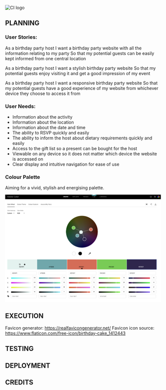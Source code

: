 ![CI logo](https://codeinstitute.s3.amazonaws.com/fullstack/ci_logo_small.png)

## PLANNING

### User Stories:

As a birthday party host 
I want a birthday party website with all the information relating to my party
So that my potential guests can be easily kept informed from one central location

As a birthday party host
I want a stylish birthday party website 
So that my potential guests enjoy visiting it and get a good impression of my event

As a birthday party host
I want a responsive birthday party website
So that my potential guests have a good experience of my website from whichever device they choose to access it from

### User Needs:

- Information about the activity
- Information about the location
- Information about the date and time
- The ability to RSVP quickly and easily
- The ability to inform the host about dietary requirements quickly and easily
- Access to the gift list so a present can be bought for the host
- Viewable on any device so it does not matter which device the website is accessed on
- Clear display and intuitive navigation for ease of use

### Colour Palette

Aiming for a vivid, stylish and energising palette.

![Colour palette](assets/images/colourpalette.png)

## EXECUTION

Favicon generator: https://realfavicongenerator.net/
Favicon icon source: https://www.flaticon.com/free-icon/birthday-cake_1412443

## TESTING

## DEPLOYMENT

## CREDITS